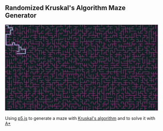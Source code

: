 ## Randomized Kruskal's Algorithm Maze Generator

![showcase][showcase]

Using [p5.js](https://p5js.org/) to generate a maze with [Kruskal's algorithm](https://en.wikipedia.org/wiki/Kruskal%27s_algorithm) and to solve it with [A*](https://en.wikipedia.org/wiki/A*_search_algorithm)


[showcase]: showcase.gif